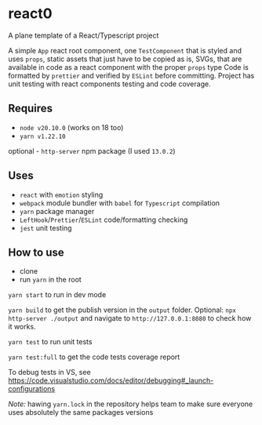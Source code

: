 # react0

A plane template of a React/Typescript project

A simple `App` react root component, one `TestComponent` that is styled and uses `props`, static assets
that just have to be copied as is, SVGs, that are available in code as a react component with the proper `props` type
Code is formatted by `prettier` and verified by `ESLint` before committing. Project has unit testing with react components
testing and code coverage.

## Requires
- `node v20.10.0` (works on 18 too)
- `yarn v1.22.10`

optional - `http-server` npm package (I used `13.0.2`)

## Uses
- `react` with `emotion` styling
- `webpack` module bundler with `babel` for `Typescript` compilation
- `yarn` package manager
- `LeftHook`/`Prettier`/`ESLint` code/formatting checking
- `jest` unit testing

## How to use
- clone
- run `yarn` in the root

`yarn start` to run in dev mode

`yarn build` to get the publish version in the `output` folder.
Optional: `npx http-server ./output` and navigate to `http://127.0.0.1:8080` to check how it works.

`yarn test` to run unit tests

`yarn test:full` to get the code tests coverage report


To debug tests in VS, see https://code.visualstudio.com/docs/editor/debugging#_launch-configurations

_Note:_ hawing `yarn.lock` in the repository helps team to make sure everyone uses absolutely the same packages versions
